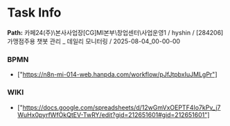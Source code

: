 # Task Info

**Path:** 카페24(주)\본사사업장\[CG]MI본부\창업센터\사업운영1 / hyshin / [284206] 가맹점주용 챗봇 관리 _ 데일리 모니터링 / 2025-08-04_00-00-00

### BPMN
- ["https://n8n-mi-014-web.hanpda.com/workflow/pJfJtpbxIuJMLgPr"]

### WIKI
- ["https://docs.google.com/spreadsheets/d/12wGmVxOEPTF4Io7kPv_j7WuHx0pyrfWfOkQtEV-TwRY/edit?gid=212651601#gid=212651601"]

